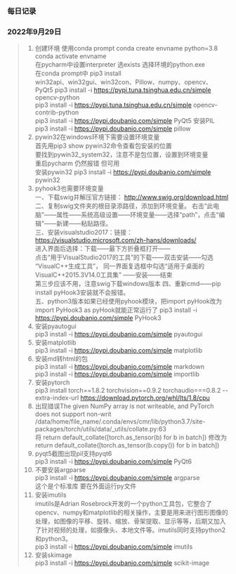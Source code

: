 ### 每日记录

### 2022年9月29日

>1. 创建环境
    使用conda prompt conda create envname python=3.8  
    conda activate envname  
    在pycharm中设置interpreter 选exists 选择环境的python.exe  
    在conda prompt中 pip3 install  
    win32api、win32gui、win32con、Pillow、numpy、opencv、PyQt5 
    pip3 install -i https://pypi.tuna.tsinghua.edu.cn/simple opencv-python  
    pip3 install -i https://pypi.tuna.tsinghua.edu.cn/simple opencv-contrib-python    
    pip3 install -i https://pypi.doubanio.com/simple PyQt5 
    安装PIL pip3 install -i https://pypi.doubanio.com/simple  pillow 
>2. pywin32在windows环境下需要设置环境变量  
    首先用pip3 show pywin32命令查看包安装的位置  
    要找到pywin32_system32，注意不是包位置，设置到环境变量  
    重启pycharm 仍然报错 但可用  
    安装pywin32 pip3 install -i https://pypi.doubanio.com/simple pywin32 
>3. pyhook3也需要环境变量  
    一、下载swig并解压官方链接： http://www.swig.org/download.html  
    二、复制swig文件夹的根目录添路径，添加到环境变量。
       右击“此电脑”——属性——系统高级设置——环境变量——选择“path”，点击“编辑”——新建——粘贴路径。  
    三、安装visualstudio2017：链接：https://visualstudio.microsoft.com/zh-hans/downloads/  
       进入界面后选择：下载——最下方折叠框打开——  
       点击“用于VisualStudio2017的工具”的下载——双击安装——勾选
       “VisualC++生成工具”，
       同一界面复选框中勾选“适用于桌面的VisualC++2015.3V14.0工具集”
       ——安装——结束  
       第三步应该不用，注意swig下载windows版本
    四、重新cmd——pip install pyHook3安装就不会报错。   
    五、python3版本如果已经使用pyhook模块，把import pyHook改为 import PyHook3 as pyHook就能正常运行了
    pip3 install -i https://pypi.doubanio.com/simple PyHook3
>4. 安装pyautogui  
   pip3 install -i https://pypi.doubanio.com/simple pyautogui  
>5. 安装matplotlib  
   pip3 install -i https://pypi.doubanio.com/simple matplotlib  
>6. 安装md转html的包  
   pip3 install -i https://pypi.doubanio.com/simple markdown  
   pip3 install -i https://pypi.doubanio.com/simple importlib  
>7. 安装pytorch  
   pip3 install torch==1.8.2 torchvision==0.9.2 torchaudio===0.8.2 --extra-index-url 
   https://download.pytorch.org/whl/lts/1.8/cpu  
>8. 出现错误The given NumPy array is not writeable, and PyTorch does not support non-writ  
   /data/home/file_name/.conda/envs/cmr/lib/python3.7/site-packages/torch/utils/data/_utils/collate.py:63  
  将 return default_collate([torch.as_tensor(b) for b in batch])
  修改为 return default_collate([torch.as_tensor(b.copy()) for b in batch])
>9. pyqt5截图出现pil支持pyqt6   
  pip3 install -i https://pypi.doubanio.com/simple PyQt6  
>10. 不要安装argparse  
  pip3 install -i https://pypi.doubanio.com/simple argparse    
  这个是个标准库 要在外面运行py文件
>11. 安装imutils  
  imutils是Adrian Rosebrock开发的一个python工具包，它整合了opencv、numpy和matplotlib的相关操作，主要是用来进行图形图像的处理，如图像的平移、旋转、缩放、骨架提取、显示等等，后期又加入了针对视频的处理，如摄像头、本地文件等。imutils同时支持python2和python3。  
  pip3 install -i https://pypi.doubanio.com/simple imutils    
>12.  安装skimage  
  pip3 install -i https://pypi.doubanio.com/simple scikit-image  
